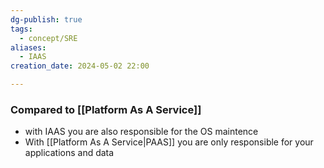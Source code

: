 ```yaml
---
dg-publish: true
tags:
  - concept/SRE
aliases:
  - IAAS
creation_date: 2024-05-02 22:00

---
```


### Compared to [[Platform As A Service]] 

* with IAAS you are also responsible for the OS maintence
* With [[Platform As A Service|PAAS]] you are only responsible for your applications and data
